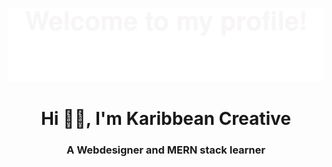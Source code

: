 ![](assets/Bottom_up.svg)

<h1 align="center">Hi 👋🏽, I'm Karibbean Creative</h1>
<h3 align="center">A Webdesigner and MERN stack learner</h3>


<!--
**dopeKaribbean/dopeKaribbean** is a ✨ _special_ ✨ repository because its `README.md` (this file) appears on your GitHub profile.

Here are some ideas to get you started:

- 🔭 I’m currently working on ...
- 🌱 I’m currently learning ...
- 👯 I’m looking to collaborate on ...
- 🤔 I’m looking for help with ...
- 💬 Ask me about ...
- 📫 How to reach me: ...
- 😄 Pronouns: ...
- ⚡ Fun fact: ...
-->
